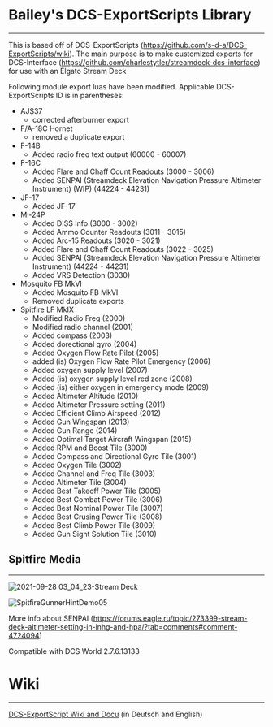 # Bailey's DCS-ExportScripts Library
---

This is based off of DCS-ExportScripts (https://github.com/s-d-a/DCS-ExportScripts/wiki). The main purpose is to make customized exports for DCS-Interface (https://github.com/charlestytler/streamdeck-dcs-interface) for use with an Elgato Stream Deck 

Following module export luas have been modified. Applicable DCS-ExportScripts ID is in parentheses:
- AJS37
  - corrected afterburner export
- F/A-18C Hornet
  - removed a duplicate export
- F-14B
  - Added radio freq text output (60000 - 60007)
- F-16C
  - Added Flare and Chaff Count Readouts (3000 - 3006)
  - Added SENPAI (Streamdeck Elevation Navigation Pressure Altimeter Instrument) (WIP) (44224 - 44231)
- JF-17
  - Added JF-17
- Mi-24P
  - Added DISS Info (3000 - 3002)
  - Added Ammo Counter Readouts (3011 - 3015)
  - Added Arc-15 Readouts (3020 - 3021)
  - Added Flare and Chaff Count Readouts (3022 - 3025)
  - Added SENPAI (Streamdeck Elevation Navigation Pressure Altimeter Instrument) (44224 - 44231)
  - Added VRS Detection (3030)
- Mosquito FB MkVI
  - Added Mosquito FB MkVI
  - Removed duplicate exports
- Spitfire LF MkIX
  - Modified Radio Freq (2000)
  - Modified radio channel (2001)
  - Added compass (2003)
  - Added dorectional gyro (2004)
  - Added Oxygen Flow Rate Pilot (2005)
  - added (is) Oxygen Flow Rate Pilot Emergency (2006)
  - Added oxygen supply level (2007)
  - Added (is) oxygen supply level red zone (2008)
  - Added (is) either oxygen in emergency mode (2009)
  - Added Altimeter Altitude (2010)
  - Added Altimeter Pressure setting (2011)
  - Added Efficient Climb Airspeed (2012)
  - Added Gun Wingspan (2013)
  - Added Gun Range (2014)
  - Added Optimal Target Aircraft Wingspan (2015)
  - Added RPM and Boost Tile (3000)
  - Added Compass and Directional Gyro Tile (3001)
  - Added Oxygen Tile (3002)
  - Added Channel and Freq Tile (3003)
  - Added Altimeter Tile (3004)
  - Added Best Takeoff Power Tile (3005)
  - Added Best Combat Power Tile (3006)
  - Added Best Nominal Power Tile (3007)
  - Added Best Crusing Power Tile (3008)
  - Added Best Climb Power Tile (3009)
  - Added Gun Sight Solution Tile (3010)
 
## Spitfire Media
---
   ![2021-09-28 03_04_23-Stream Deck](https://user-images.githubusercontent.com/15984377/134961372-176c7606-8588-4948-9929-0ea3c69eee6d.jpg)

   ![SpitfireGunnerHintDemo05](https://user-images.githubusercontent.com/15984377/134962944-d6440294-2378-4093-9997-36e033360e7e.gif)


More info about SENPAI (https://forums.eagle.ru/topic/273399-stream-deck-altimeter-setting-in-inhg-and-hpa/?tab=comments#comment-4724094)

Compatible with DCS World 2.7.6.13133

# Wiki
---
[DCS-ExportScript Wiki and Docu](https://github.com/s-d-a/DCS-ExportScripts/wiki) (in Deutsch and English)
